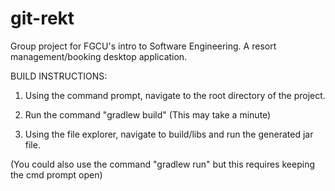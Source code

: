 # git-rekt
Group project for FGCU's intro to Software Engineering. A resort management/booking desktop application.

BUILD INSTRUCTIONS:

1. Using the command prompt, navigate to the root directory of the project.

2. Run the command "gradlew build" (This may take a minute)

3. Using the file explorer, navigate to build/libs and run the generated jar file.

(You could also use the command "gradlew run" but this requires keeping the cmd prompt open)

